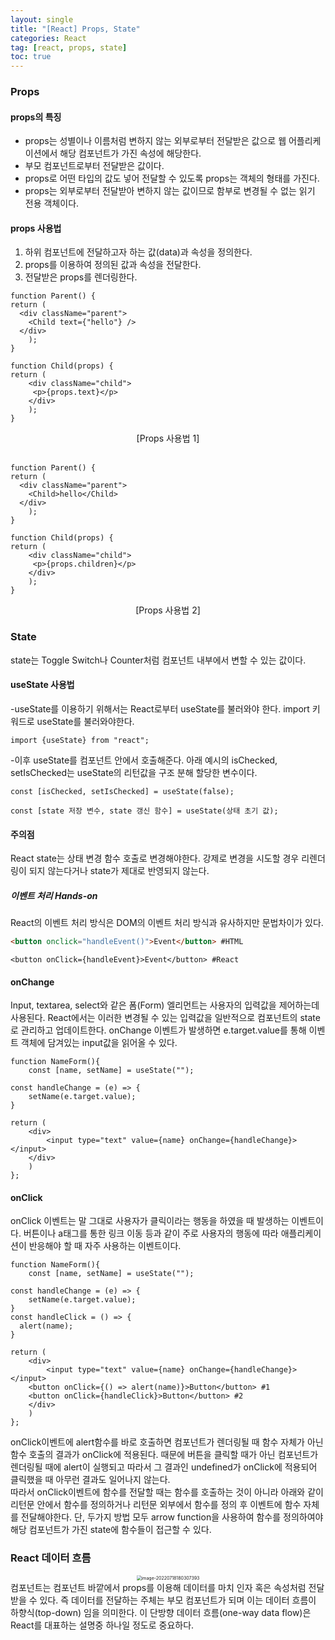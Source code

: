 ```yaml
---
layout: single
title: "[React] Props, State"
categories: React
tag: [react, props, state]
toc: true
---
```


### **Props**

#### **props의 특징**

- props는 성별이나 이름처럼 변하지 않는 외부로부터 전달받은 값으로 웹 어플리케이션에서 해당 컴포넌트가 가진 속성에 해당한다.
- 부모 컴포넌트로부터 전달받은 값이다.
- props로 어떤 타입의 값도 넣어 전달할 수 있도록 props는 객체의 형태를 가진다.
- props는 외부로부터 전달받아 변하지 않는 값이므로 함부로 변경될 수 없는 읽기 전용 객체이다.

#### **props 사용법**

1. 하위 컴포넌트에 전달하고자 하는 값(data)과 속성을 정의한다.
2. props를 이용하여 정의된 값과 속성을 전달한다.
3. 전달받은 props를 렌더링한다.  

```react
function Parent() {
return (
  <div className="parent">
    <Child text={"hello"} />
  </div>
	);
}

function Child(props) {
return (
	<div className="child">
	 <p>{props.text}</p>
	</div>
	);
}
```

<center>[Props 사용법 1]</center>

<br>

```react
function Parent() {
return (
  <div className="parent">
    <Child>hello</Child>
  </div>
	);
}

function Child(props) {
return (
	<div className="child">
	 <p>{props.children}</p>
	</div>
	);
}
```

<center>[Props 사용법 2]</center>

### **State**

state는 Toggle Switch나 Counter처럼 컴포넌트 내부에서 변할 수 있는 값이다. 

#### **useState 사용법**

-useState를 이용하기 위해서는 React로부터 useState를 불러와야 한다. import 키워드로 useState를 불러와야한다.

```react
import {useState} from "react";
```

-이후 useState를 컴포넌트 안에서 호출해준다. 아래 예시의 isChecked, setIsChecked는 useState의 리턴값을 구조 분해 할당한 변수이다.

```react
const [isChecked, setIsChecked] = useState(false);
```

```react
const [state 저장 변수, state 갱신 함수] = useState(상태 초기 값);
```

#### **주의점**

React state는 상태 변경 함수 호출로 변경해야한다. 강제로 변경을 시도할 경우 리렌더링이 되지 않는다거나 state가 제대로 반영되지 않는다.

##### **이벤트 처리 Hands-on**

React의 이벤트 처리 방식은 DOM의 이벤트 처리 방식과 유사하지만 문법차이가 있다.  
```html
<button onclick="handleEvent()">Event</button> #HTML
```

```react
<button onClick={handleEvent}>Event</button> #React
```

#### **onChange**

Input, textarea, select와 같은 폼(Form) 엘리먼트는 사용자의 입력값을 제어하는데 사용된다. React에서는 이러한 변경될 수 있는 입력값을 일반적으로 컴포넌트의 state로 관리하고 업데이트한다. onChange 이벤트가 발생하면 e.target.value를 통해 이벤트 객체에 담겨있는 input값을 읽어올 수 있다.

```react
function NameForm(){
	const [name, setName] = useState("");

const handleChange = (e) => {
	setName(e.target.value);
}

return (
	<div>
		<input type="text" value={name} onChange={handleChange}></input>
	</div>
	)
};
```

#### **onClick**

onClick 이벤트는 말 그대로 사용자가 클릭이라는 행동을 하였을 때 발생하는 이벤트이다. 버튼이나 a태그를 통한 링크 이동 등과 같이 주로 사용자의 행동에 따라 애플리케이션이 반응해야 할 때 자주 사용하는 이벤트이다.

```react
function NameForm(){
	const [name, setName] = useState("");

const handleChange = (e) => {
	setName(e.target.value);
}
const handleClick = () => {
  alert(name);
}

return (
	<div>
		<input type="text" value={name} onChange={handleChange}></input>
    <button onClick={() => alert(name)}>Button</button> #1
    <button onClick={handleClick}>Button</button> #2
	</div>
	)
};
```

onClick이벤트에 alert함수를 바로 호출하면 컴포넌트가 렌더링될 때 함수 자체가 아닌 함수 호출의 결과가 onClick에 적용된다. 때문에 버튼을 클릭할 때가 아닌 컴포넌트가 렌더링될 때에 alert이 실행되고 따라서 그 결과인 undefined가 onClick에 적용되어 클릭했을 때 아무런 결과도 일어나지 않는다.  
따라서 onClick이벤트에 함수를 전달할 때는 함수를 호출하는 것이 아니라 아래와 같이 리턴문 안에서 함수를 정의하거나 리턴문 외부에서 함수를 정의 후 이벤트에 함수 자체를 전달해야한다. 단, 두가지 방법 모두 arrow function을 사용하여 함수를 정의하여야 해당 컴포넌트가 가진 state에 함수들이 접근할 수 있다.

### React 데이터 흐름

<center>

<img src="../../images/2022-07-18-react_third/image-20220718180307393.png" alt="image-20220718180307393" style="zoom:50%;" />

</center>  
컴포넌트는 컴포넌트 바깥에서 props를 이용해 데이터를 마치 인자 혹은 속성처럼 전달 받을 수 있다. 즉 데이터를 전달하는 주체는 부모 컴포넌트가 되며 이는 데이터 흐름이 하향식(top-down) 임을 의미한다.  
이 단방향 데이터 흐름(one-way data flow)은 React를 대표하는 설명중 하나일 정도로 중요하다.
